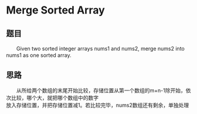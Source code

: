 
# Merge Sorted Array

## 题目
　　Given two sorted integer arrays nums1 and nums2, merge nums2 into nums1 as one sorted array.</br>
## 思路
　　从所给两个数组的末尾开始比较，存储位置从第一个数组的m+n-1除开始，依次比较，哪个大，就把哪个数组中的数字</br>
放入存储位置，并把存储位置减1。若比较完毕，nums2数组还有剩余，单独处理</br>
　